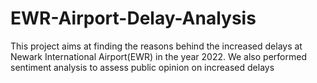 # EWR-Airport-Delay-Analysis
This project aims at finding the reasons behind the increased delays at Newark International Airport(EWR) in the year 2022. We also performed sentiment analysis to assess public opinion on increased delays

